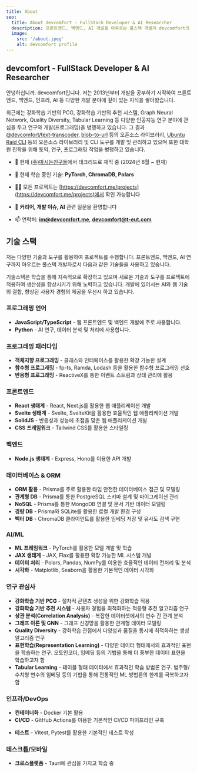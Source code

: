 ```yaml
---
title: About
seo:
  title: About devcomfort - FullStack Developer & AI Researcher
  description: 프론트엔드, 백엔드, AI 개발을 아우르는 풀스택 개발자 devcomfort의 포트폴리오입니다.
  image:
    src: '/about.jpeg'
    alt: devcomfort profile
---
```


## devcomfort - FullStack Developer & AI Researcher

안녕하십니까. devcomfort입니다.
저는 2013년부터 개발을 공부하기 시작하여 프론트엔드, 백엔드, 인프라, AI 등 다양한 개발 분야에 깊이 있는 지식을 쌓아왔습니다.

최근에는 강화학습 기반의 PCG, 강화학습 기반의 추천 시스템, Graph Neural Network, Quality Diversity, Tabular Learning 등 다양한 인공지능 연구 분야에 관심을 두고 연구와 개발(프로그래밍)을 병행하고 있습니다.
그 결과 [@devcomfort/text-transcoder](https://github.com/devcomfort/devcomfort-text-transcoder), [blob-to-url](https://github.com/devcomfort/blob-to-url) 등의 오픈소스 라이브러리, [Ubuntu Raid CLI](https://github.com/devcomfort/ubuntu-raid-cli) 등의 오픈소스 라이브러리 및 CLI 도구를 개발 및 관리하고 있으며
또한 대학원 진학을 위해 토익, 연구, 프로그래밍 작업을 병행하고 있습니다.

- 🔭 현재 [(주)마시는친구들](https://litt.ly/teut)에서 테크리드로 재직 중 (2024년 8월 ~ 현재)

- 🌱 현재 학습 중인 기술: **PyTorch, ChromaDB, Polars**

- 👨‍💻 모든 프로젝트는 [https://devcomfort.me/projects](https://devcomfort.me/projects)에서 확인 가능합니다

- 💬 **커리어, 개발 이슈, AI** 관련 질문을 환영합니다

- 📫 연락처: **im@devcomfort.me**, **devcomfort@t-eut.com**

## 기술 스택

저는 다양한 기술과 도구를 활용하여 프로젝트를 수행합니다.
프론트엔드, 백엔드, AI 연구까지 아우르는 풀스택 개발자로서 다음과 같은 기술들을 사용하고 있습니다.

기술스택은 학습을 통해 지속적으로 확장하고 있으며 새로운 기술과 도구를 프로젝트에 적용하여 생산성을 향상시키기 위해 노력하고 있습니다.
개발에 있어서는 AI와 웹 기술의 결합, 향상된 사용자 경험의 제공을 우선시 하고 있습니다.

### 프로그래밍 언어
- **JavaScript/TypeScript** - 웹 프론트엔드 및 백엔드 개발에 주로 사용합니다.
- **Python** - AI 연구, 데이터 분석 및 처리에 사용합니다.

### 프로그래밍 패러다임
- **객체지향 프로그래밍** - 클래스와 인터페이스를 활용한 확장 가능한 설계
- **함수형 프로그래밍** - fp-ts, Ramda, Lodash 등을 활용한 함수형 프로그래밍 선호
- **반응형 프로그래밍** - ReactiveX를 통한 이벤트 스트림과 상태 관리에 활용

### 프론트엔드
- **React 생태계** - React, Next.js를 활용한 웹 애플리케이션 개발
- **Svelte 생태계** - Svelte, SvelteKit을 활용한 효율적인 웹 애플리케이션 개발
- **SolidJS** - 반응성과 성능에 초점을 맞춘 웹 애플리케이션 개발
- **CSS 프레임워크** - Tailwind CSS를 활용한 스타일링

### 백엔드
- **Node.js 생태계** - Express, Hono를 이용한 API 개발
<!-- - **Python 백엔드** - FastAPI를 활용한 API 개발 -->
<!-- - **API 설계** - RESTful API, GraphQL 설계 및 구현 -->

### 데이터베이스 & ORM
- **ORM 활용** - Prisma를 주로 활용한 타입 안전한 데이터베이스 접근 및 모델링
- **관계형 DB** - Prisma를 통한 PostgreSQL 스키마 설계 및 마이그레이션 관리
- **NoSQL** - Prisma를 통한 MongoDB 연결 및 문서 기반 데이터 모델링
- **경량 DB** - Prisma와 SQLite를 활용한 로컬 개발 환경 구성
- **벡터 DB** - ChromaDB 클라이언트를 활용한 임베딩 저장 및 유사도 검색 구현

### AI/ML
- **ML 프레임워크** - PyTorch를 활용한 모델 개발 및 학습
- **JAX 생태계** - JAX, Flax를 활용한 확장 가능한 ML 시스템 개발
- **데이터 처리** - Polars, Pandas, NumPy를 이용한 효율적인 데이터 전처리 및 분석
- **시각화** - Matplotlib, Seaborn을 활용한 기본적인 데이터 시각화

### 연구 관심사
- **강화학습 기반 PCG** - 절차적 콘텐츠 생성을 위한 강화학습 적용
- **강화학습 기반 추천 시스템** - 사용자 경험을 최적화하는 적응형 추천 알고리즘 연구
- **상관 분석(Correlation Analysis)** - 복잡한 데이터셋에서의 변수 간 관계 분석
- **그래프 이론 및 GNN** - 그래프 신경망을 활용한 관계형 데이터 모델링
- **Quality Diversity** - 강화학습 관점에서 다양성과 품질을 동시에 최적화하는 생성 알고리즘 연구
- **표현학습(Representation Learning)** - 다양한 데이터 형태에서의 효과적인 표현을 학습하는 연구. 오토인코더, 임베딩 등의 기법을 통해 더 풍부한 데이터 표현을 학습하고자 함
- **Tabular Learning** - 테이블 형태 데이터에서 효과적인 학습 방법론 연구. 범주형/수치형 변수의 임베딩 등의 기법을 통해 전통적인 ML 방법론의 한계를 극복하고자 함

### 인프라/DevOps
- **컨테이너화** - Docker 기본 활용
- **CI/CD** - GitHub Actions를 이용한 기본적인 CI/CD 파이프라인 구축
<!-- - **클라우드** - AWS 기본 서비스 활용 경험 -->
- **테스트** - Vitest, Pytest를 활용한 기본적인 테스트 작성

### 데스크톱/모바일
- **크로스플랫폼** - Tauri에 관심을 가지고 학습 중
<!-- - **반응형 설계** - 모바일 환경을 고려한 웹 인터페이스 구현 -->
